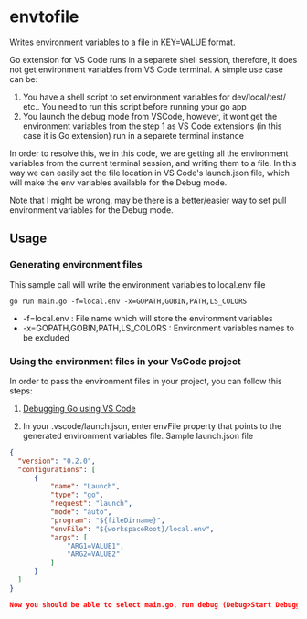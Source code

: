 # envtofile

Writes environment variables to a file in KEY=VALUE format. 

Go extension for VS Code runs in a separete shell session, therefore, it does not get environment variables from VS Code terminal. A simple use case can be:

1. You have a shell script to set environment variables for dev/local/test/ etc.. You need to run this script before running your go app
2. You launch the debug mode from VSCode, however, it wont get the environment variables from the step 1 as VS Code extensions (in this case it is Go extension) run in a separete terminal instance

In order to resolve this, we in this code, we are getting all the environment variables from the current terminal session, and writing them to a file. In this way we can easily set the file location in VS Code's launch.json file, which will make the env variables available for the Debug mode. 

Note that I might be wrong, may be there is a better/easier way to set pull environment variables for the Debug mode.

## Usage 

### Generating environment files 

This sample call will write the environment variables to local.env file 

```shell
go run main.go -f=local.env -x=GOPATH,GOBIN,PATH,LS_COLORS
```

- -f=local.env : File name which will store the environment variables
- -x=GOPATH,GOBIN,PATH,LS_COLORS : Environment variables names to be excluded 

### Using the environment files in your VsCode project 

In order to pass the environment files in your project, you can follow this steps:

1. [Debugging Go using VS Code](https://github.com/Microsoft/vscode-go/wiki/Debugging-Go-code-using-VS-Code) 

2. In your .vscode/launch.json, enter envFile property that points to the generated environment variables file.
  Sample launch.json file 

  ```json
  {
	"version": "0.2.0",
	"configurations": [
		{
			"name": "Launch",
			"type": "go",
			"request": "launch",
			"mode": "auto",
			"program": "${fileDirname}",
            "envFile": "${workspaceRoot}/local.env",
            "args": [
                "ARG1=VALUE1",
                "ARG2=VALUE2"
            ]
		}
	]
  }  

  Now you should be able to select main.go, run debug (Debug>Start Debugging). This will pass all the environment variables defined in local.env file to your application 


